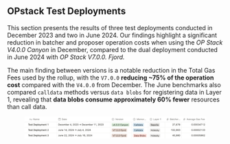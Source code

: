 ## OPstack Test Deployments
This section presents the results of three test deployments conducted in December 2023 and two in June 2024. Our findings highlight a significant reduction in batcher and proposer operation costs when using the *OP Stack V4.0.0 Canyon* in December, compared to the dual deployment conducted in June 2024 with *OP Stack V7.0.0. Fjord.*

The main finding between versions is a notable reduction in the Total Gas Fees used by the rollup, with the `V7.0.0` **reducing ~75% of the operation cost** compared with the `V4.0.0` from December. The June benchmarks also compared `calldata` methods versus `data blobs` for registering data in Layer 1, revealing that **data blobs consume approximately 60% fewer** resources than call data.

<figure>
  <img src="./img/comparative.png" alt="Test Deployment 01 / December 2023">
</figure>